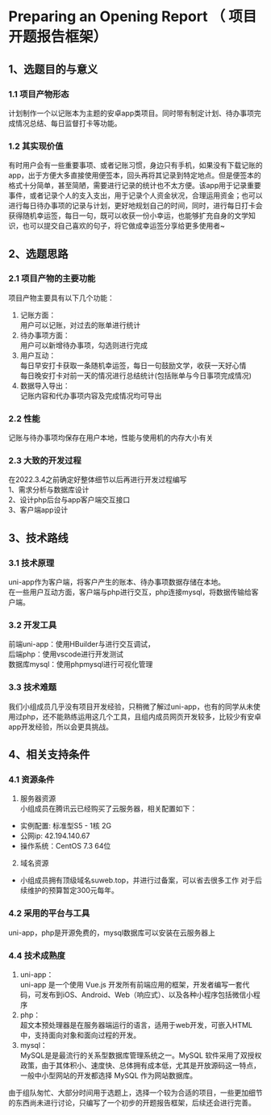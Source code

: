 
# Preparing an Opening Report （ 项目开题报告框架）


## 1、选题目的与意义

### 1.1 项目产物形态
计划制作一个以记账本为主题的安卓app类项目。同时带有制定计划、待办事项完成情况总结、每日监督打卡等功能。

### 1.2 其实现价值
有时用户会有一些重要事项、或者记账习惯，身边只有手机，如果没有下载记账的app，出于方便大多直接使用便签本，回头再将其记录到特定地点。但是便签本的格式十分简单，甚至简陋，需要进行记录的统计也不太方便。该app用于记录重要事件，或者记录个人的支入支出，用于记录个人资金状况，合理运用资金；也可以进行每日待办事项的记录与计划，更好地规划自己的时间，同时，进行每日打卡会获得随机幸运签，每日一句，既可以收获一份小幸运，也能够扩充自身的文学知识，也可以提交自己喜欢的句子，将它做成幸运签分享给更多使用者~

## 2、选题思路

### 2.1 项目产物的主要功能
项目产物主要具有以下几个功能：

1. 记账方面：  
用户可以记账，对过去的账单进行统计
2. 待办事项方面：  
用户可以新增待办事项，勾选则进行完成
3. 用户互动：  
每日早安打卡获取一条随机幸运签，每日一句鼓励文学，收获一天好心情  
每日晚安打卡对前一天的情况进行总结统计(包括账单与今日事项完成情况)
4. 数据导入导出：  
记账内容和代办事项内容及完成情况均可导出

### 2.2 性能
记账与待办事项均保存在用户本地，性能与使用机的内存大小有关


### 2.3 大致的开发过程
在2022.3.4之前确定好整体细节以后再进行开发过程编写  
1、需求分析与数据库设计  
2、设计php后台与app客户端交互接口  
3、客户端app设计  


## 3、技术路线

### 3.1 技术原理
uni-app作为客户端，将客户产生的账本、待办事项数据存储在本地。  
在一些用户互动方面，客户端与php进行交互，php连接mysql，将数据传输给客户端。


### 3.2 开发工具
前端uni-app：使用HBuilder与进行交互调试，  
后端php：使用vscode进行开发测试  
数据库mysql：使用phpmysql进行可视化管理  

### 3.3 技术难题
我们小组成员几乎没有项目开发经验，只稍微了解过uni-app，也有的同学从未使用过php，还不能熟练运用这几个工具，且组内成员网页开发较多，比较少有安卓app开发经验，所以会更具挑战。



## 4、相关支持条件


### 4.1 资源条件

1. 服务器资源  
    小组成员在腾讯云已经购买了云服务器，相关配置如下：
  - 实例配置: 标准型S5 - 1核 2G
  - 公网ip: 42.194.140.67
  - 操作系统：CentOS 7.3 64位

2. 域名资源
  - 小组成员拥有顶级域名suweb.top，并进行过备案，可以省去很多工作
对于后续维护的预算暂定300元每年。

### 4.2 采用的平台与工具
uni-app，php是开源免费的，mysql数据库可以安装在云服务器上




### 4.4 技术成熟度
1. uni-app：  
uni-app 是一个使用 Vue.js 开发所有前端应用的框架，开发者编写一套代码，可发布到iOS、Android、Web（响应式）、以及各种小程序包括微信小程序  
2. php：  
超文本预处理器是在服务器端运行的语言，适用于web开发，可嵌入HTML中，支持面向对象和面向过程的开发。  
3. mysql：  
MySQL是是最流行的关系型数据库管理系统之一。MySQL 软件采用了双授权政策，由于其体积小、速度快、总体拥有成本低，尤其是开放源码这一特点，一般中小型网站的开发都选择 MySQL 作为网站数据库。  


由于组队匆忙、大部分时间用于选题上，选择一个较为合适的项目，一些更加细节的东西尚未进行讨论，只编写了一个初步的开题报告框架，后续还会进行完善。
